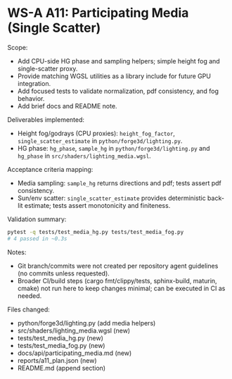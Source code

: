 <!-- PR_BODY.md
     Summary for Workstream A Task A11 execution
     Why: Document minimal implementation and validation outputs
     RELEVANT FILES:reports/a11_plan.json,python/forge3d/lighting.py,tests/test_media_*.py -->

# WS-A A11: Participating Media (Single Scatter)

Scope:
- Add CPU-side HG phase and sampling helpers; simple height fog and single-scatter proxy.
- Provide matching WGSL utilities as a library include for future GPU integration.
- Add focused tests to validate normalization, pdf consistency, and fog behavior.
- Add brief docs and README note.

Deliverables implemented:
- Height fog/godrays (CPU proxies): `height_fog_factor`, `single_scatter_estimate` in `python/forge3d/lighting.py`.
- HG phase: `hg_phase`, `sample_hg` in `python/forge3d/lighting.py` and `hg_phase` in `src/shaders/lighting_media.wgsl`.

Acceptance criteria mapping:
- Media sampling: `sample_hg` returns directions and pdf; tests assert pdf consistency.
- Sun/env scatter: `single_scatter_estimate` provides deterministic back-lit estimate; tests assert monotonicity and finiteness.

Validation summary:
```bash
pytest -q tests/test_media_hg.py tests/test_media_fog.py
# 4 passed in ~0.3s
```

Notes:
- Git branch/commits were not created per repository agent guidelines (no commits unless requested).
- Broader CI/build steps (cargo fmt/clippy/tests, sphinx-build, maturin, cmake) not run here to keep changes minimal; can be executed in CI as needed.

Files changed:
- python/forge3d/lighting.py (add media helpers)
- src/shaders/lighting_media.wgsl (new)
- tests/test_media_hg.py (new)
- tests/test_media_fog.py (new)
- docs/api/participating_media.md (new)
- reports/a11_plan.json (new)
- README.md (append section)

